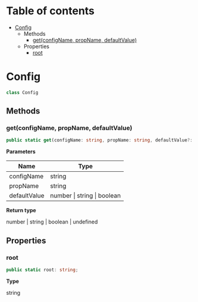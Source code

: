 # Table of contents

* [Config][ClassDeclaration-29]
    * Methods
        * [get(configName, propName, defaultValue)][MethodDeclaration-30]
    * Properties
        * [root][PropertyDeclaration-69]

# Config

```typescript
class Config
```
## Methods

### get(configName, propName, defaultValue)

```typescript
public static get(configName: string, propName: string, defaultValue?: number | string | boolean): number | string | boolean | undefined;
```

**Parameters**

| Name         | Type                                |
| ------------ | ----------------------------------- |
| configName   | string                              |
| propName     | string                              |
| defaultValue | number &#124; string &#124; boolean |

**Return type**

number | string | boolean | undefined

## Properties

### root

```typescript
public static root: string;
```

**Type**

string

[ClassDeclaration-29]: config.md#config
[MethodDeclaration-30]: config.md#getconfigname-propname-defaultvalue
[PropertyDeclaration-69]: config.md#root